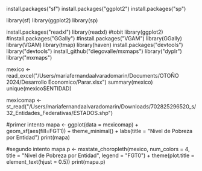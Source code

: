 install.packages("sf")
install.packages("ggplot2")
install.packages("sp")

library(sf)
library(ggplot2)
library(sp)

install.packages("readxl")
library(readxl)
#tobit
library(ggplot2)
#install.packages("GGally")
#install.packages("VGAM")
library(GGally)
library(VGAM)
library(tmap)
library(haven)
install.packages("devtools")
library("devtools")
install_github("diegovalle/mxmaps")
library("dyplr")
library("mxmaps")


mexico <- read_excel("/Users/mariafernandaalvaradomarin/Documents/OTOÑO 2024/Desarrollo Economico/Parar.xlsx") 
summary(mexico)
unique(mexico$ENTIDAD)

mexicomap <- st_read("/Users/mariafernandaalvaradomarin/Downloads/702825296520_s/32_Entidades_Federativas/ESTADOS.shp")

#primer intento
mapa <- ggplot(data = mexicomap) + geom_sf(aes(fill=FGT1)) + theme_minimal() + labs(title = "Nivel de Pobreza por Entidad")
print(mapa)


#segundo intento
mapa.p <- mxstate_choropleth(mexico, num_colors = 4, title = "Nivel de Pobreza por Entidad", legend = "FGT0") + theme(plot.title = element_text(hjust = 0.5))
print(mapa.p)
